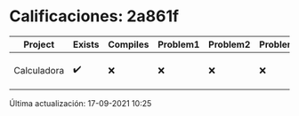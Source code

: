 # Calificaciones: 2a861f
|Project|Exists|Compiles|Problem1|Problem2|Problem3|Extra|CommitHash|CommitDate|CheckDate|Comments|DueDate|Grade|
|-|-|-|-|-|-|-|-|-|-|-|-|-|
|Calculadora|✔️|❌|❌|❌|❌|❌|a3ab5b5b929d2527cdb0ef4b2b4626b41c2ad2eb|16-09-2021 23:22:20|17-09-2021 10:25:36|Tu código no compila|17-09-2021 21:00:00|5.0|

Última actualización: 17-09-2021 10:25